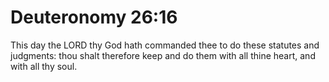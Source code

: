 # Deuteronomy 26:16

This day the LORD thy God hath commanded thee to do these statutes and judgments: thou shalt therefore keep and do them with all thine heart, and with all thy soul.
